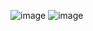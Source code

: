 ![image](https://github.com/zakaria0101echifaouy/Linux-Shell-HackerRank/assets/108145379/85a73a44-c776-4577-94d9-ef303fd99315)
![image](https://github.com/zakaria0101echifaouy/Linux-Shell-HackerRank/assets/108145379/1540c5d1-58c0-449c-9cdc-01a94bfffb9a)
